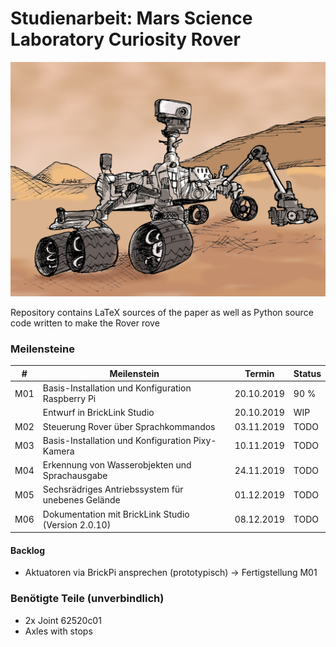 
# Studienarbeit: Mars Science Laboratory Curiosity Rover

![alt text](mars_rover.jpg "Mars Rover")

Repository contains LaTeX sources of the paper as well as Python source code written to make the Rover rove 

### Meilensteine

| # | Meilenstein | Termin | Status |
| --- | --- | --- | --- |
| M01 | Basis-Installation und Konfiguration Raspberry Pi | 20.10.2019 | 90 % |
|     | Entwurf in BrickLink Studio | 20.10.2019 | WIP |
| M02 | Steuerung Rover über Sprachkommandos | 03.11.2019 | TODO |
| M03 | Basis-Installation und Konfiguration Pixy-Kamera | 10.11.2019 | TODO |
| M04 | Erkennung von Wasserobjekten und Sprachausgabe | 24.11.2019 | TODO |
| M05 | Sechsrädriges Antriebssystem für unebenes Gelände | 01.12.2019 | TODO |
| M06 | Dokumentation mit BrickLink Studio (Version 2.0.10) | 08.12.2019 | TODO |

#### Backlog
- Aktuatoren via BrickPi ansprechen (prototypisch) -> Fertigstellung M01

### Benötigte Teile (unverbindlich)
- 2x Joint 62520c01
- Axles with stops
